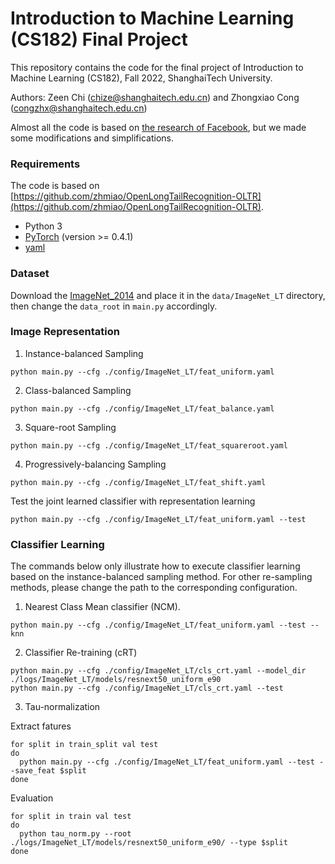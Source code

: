 # Introduction to Machine Learning (CS182) Final Project
This repository contains the code for the final project of Introduction to Machine Learning (CS182), Fall 2022, ShanghaiTech University.

Authors: Zeen Chi (chize@shanghaitech.edu.cn) and Zhongxiao Cong (congzhx@shanghaitech.edu.cn)

Almost all the code is based on [the research of Facebook](https://github.com/facebookresearch/classifier-balancing), but we made some modifications and simplifications.

### Requirements 

The code is based on [https://github.com/zhmiao/OpenLongTailRecognition-OLTR](https://github.com/zhmiao/OpenLongTailRecognition-OLTR).

* Python 3
* [PyTorch](https://pytorch.org/) (version >= 0.4.1)
* [yaml](https://pyyaml.org/wiki/PyYAMLDocumentation)


### Dataset

Download the [ImageNet_2014](http://image-net.org/index) and place it in the `data/ImageNet_LT` directory, then change the `data_root` in `main.py` accordingly.

### Image Representation

1. Instance-balanced Sampling

```shell
python main.py --cfg ./config/ImageNet_LT/feat_uniform.yaml
```

2. Class-balanced Sampling

```shell
python main.py --cfg ./config/ImageNet_LT/feat_balance.yaml
```

3. Square-root Sampling

```shell
python main.py --cfg ./config/ImageNet_LT/feat_squareroot.yaml
```

4. Progressively-balancing Sampling

```shell
python main.py --cfg ./config/ImageNet_LT/feat_shift.yaml
```

Test the joint learned classifier with representation learning

```shell
python main.py --cfg ./config/ImageNet_LT/feat_uniform.yaml --test 
```

### Classifier Learning 

The commands below only illustrate how to execute classifier learning based on the instance-balanced sampling method. For other re-sampling methods, please change the path to the corresponding configuration. 

1. Nearest Class Mean classifier (NCM).

```shell
python main.py --cfg ./config/ImageNet_LT/feat_uniform.yaml --test --knn
```

2. Classifier Re-training (cRT)

```shell
python main.py --cfg ./config/ImageNet_LT/cls_crt.yaml --model_dir ./logs/ImageNet_LT/models/resnext50_uniform_e90
python main.py --cfg ./config/ImageNet_LT/cls_crt.yaml --test
```

3. Tau-normalization 

Extract fatures

```shell
for split in train_split val test
do
  python main.py --cfg ./config/ImageNet_LT/feat_uniform.yaml --test --save_feat $split
done
```

Evaluation

```shell
for split in train val test
do
  python tau_norm.py --root ./logs/ImageNet_LT/models/resnext50_uniform_e90/ --type $split
done
```
